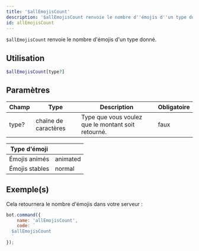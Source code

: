 ```yaml
---
title: '$allEmojisCount'
description: '$allEmojisCount renvoie le nombre d''émojis d''un type donné.'
id: allEmojisCount
---
```


`$allEmojisCount` renvoie le nombre d'émojis d'un type donné.

## Utilisation

```php
$allEmojisCount[type?]
```

## Paramètres

| Champ | Type                 | Description                                        | Obligatoire |
| ----- | -------------------- | -------------------------------------------------- | ----------- |
| type? | chaîne de caractères | Type que vous voulez que le montant soit retourné. | faux        |

| Type d'émoji   |          |
| -------------- | -------- |
| Émojis animés  | animated |
| Émojis stables | normal   |

## Exemple(s)

Cela retournera le nombre d'émojis dans votre serveur :

```javascript
bot.command({
    name: 'allEmojisCount',
    code: `
  $allEmojisCount
  `
});
```